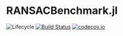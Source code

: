 # RANSACBenchmark.jl

![Lifecycle](https://img.shields.io/badge/lifecycle-experimental-orange.svg)<!--
![Lifecycle](https://img.shields.io/badge/lifecycle-maturing-blue.svg)
![Lifecycle](https://img.shields.io/badge/lifecycle-stable-green.svg)
![Lifecycle](https://img.shields.io/badge/lifecycle-retired-orange.svg)
![Lifecycle](https://img.shields.io/badge/lifecycle-archived-red.svg)
![Lifecycle](https://img.shields.io/badge/lifecycle-dormant-blue.svg) -->
[![Build Status](https://travis-ci.com/cserteGT3/RANSACBenchmark.jl.svg?branch=master)](https://travis-ci.com/cserteGT3/RANSACBenchmark.jl)
[![codecov.io](http://codecov.io/github/cserteGT3/RANSACBenchmark.jl/coverage.svg?branch=master)](http://codecov.io/github/cserteGT3/RANSACBenchmark.jl?branch=master)
<!--
[![Documentation](https://img.shields.io/badge/docs-stable-blue.svg)](https://cserteGT3.github.io/RANSACBenchmark.jl/stable)
[![Documentation](https://img.shields.io/badge/docs-master-blue.svg)](https://cserteGT3.github.io/RANSACBenchmark.jl/dev)
-->
